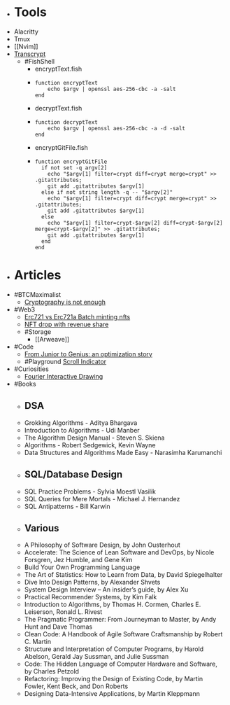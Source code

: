 - # Tools
- Alacritty
- Tmux
- [[Nvim]]
- [Transcrypt](https://github.com/elasticdog/transcrypt)
	- #FishShell
		- encryptText.fish
		- ```
		  function encryptText
		      echo $argv | openssl aes-256-cbc -a -salt
		  end
		  ```
		- decryptText.fish
		- ```
		  function decryptText
		      echo $argv | openssl aes-256-cbc -a -d -salt
		  end
		  ```
		- encryptGitFile.fish
		- ```
		  function encryptGitFile
		    if not set -q argv[2]
		      echo "$argv[1] filter=crypt diff=crypt merge=crypt" >> .gitattributes;
		      git add .gitattributes $argv[1]
		    else if not string length -q -- "$argv[2]"
		      echo "$argv[1] filter=crypt diff=crypt merge=crypt" >> .gitattributes;
		      git add .gitattributes $argv[1]
		    else
		      echo "$argv[1] filter=crypt-$argv[2] diff=crypt-$argv[2] merge=crypt-$argv[2]" >> .gitattributes;
		      git add .gitattributes $argv[1]
		    end
		  end
		  ```
- # Articles
- #BTCMaximalist
	- [Cryptography is not enough](https://dergigi.com/2022/09/10/cryptography-is-not-enough/)
- #Web3
	- [Erc721 vs Erc721a Batch minting nfts](https://www.alchemy.com//blog/erc721-vs-erc721a-batch-minting-nfts)
	- [NFT drop with revenue share](https://blog.thirdweb.com/guides/nft-drop-with-revenue-share/)
	- #Storage
		- [[Arweave]]
- #Code
	- [From Junior to Genius: an optimization story](https://itnext.io/from-junior-to-genius-an-optimization-story-ab20afc8159d)
	- #Playground [Scroll Indicator](https://play.tailwindcss.com/cB8FNN70zd)
- #Curiosities
	- [Fourier Interactive Drawing](https://www.jezzamon.com/fourier/index.html)
- #Books
	- ## DSA
	- Grokking Algorithms - Aditya Bhargava
	- Introduction to Algorithms - Udi Manber
	- The Algorithm Design Manual - Steven S. Skiena
	- Algorithms - Robert Sedgewick, Kevin Wayne
	- Data Structures and Algorithms Made Easy - Narasimha Karumanchi
	- ## SQL/Database Design
	- SQL Practice Problems - Sylvia Moestl Vasilik
	- SQL Queries for Mere Mortals -  Michael J. Hernandez
	- SQL Antipatterns - Bill Karwin
	- ## Various
	- A Philosophy of Software Design, by John Ousterhout
	- Accelerate: The Science of Lean Software and DevOps, by Nicole Forsgren, Jez Humble, and Gene Kim
	- Build Your Own Programming Language
	- The Art of Statistics: How to Learn from Data, by David Spiegelhalter
	- Dive Into Design Patterns, by Alexander Shvets
	- System Design Interview – An insider’s guide, by Alex Xu
	- Practical Recommender Systems, by Kim Falk
	- Introduction to Algorithms, by Thomas H. Cormen, Charles E. Leiserson, Ronald L. Rivest
	- The Pragmatic Programmer: From Journeyman to Master, by Andy Hunt and Dave Thomas
	- Clean Code: A Handbook of Agile Software Craftsmanship by Robert C. Martin
	- Structure and Interpretation of Computer Programs, by Harold Abelson, Gerald Jay Sussman, and Julie Sussman
	- Code: The Hidden Language of Computer Hardware and Software, by Charles Petzold
	- Refactoring: Improving the Design of Existing Code, by Martin Fowler, Kent Beck, and Don Roberts
	- Designing Data-Intensive Applications, by Martin Kleppmann